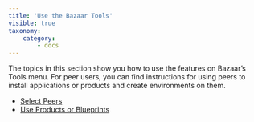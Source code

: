 ```yaml
---
title: 'Use the Bazaar Tools'
visible: true
taxonomy:
    category:
        - docs
---
```


The topics in this section show you how to use the features on Bazaar’s Tools menu. For peer users, you can find instructions for using peers to install applications or products and create environments on them. 

* [Select Peers](https://github.com/subutai-io/documentation/wiki/Select-Peers)
* [Use Products or Blueprints](https://github.com/subutai-io/documentation/wiki/Use-Products-or-Blueprints)
